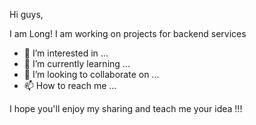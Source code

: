 Hi guys, 

I am Long!
I am working on projects for backend services 

- 👀 I’m interested in ...
- 🌱 I’m currently learning ...
- 💞️ I’m looking to collaborate on ...
- 📫 How to reach me ...

I hope you'll enjoy my sharing and teach me your idea !!!


<!---
longdangduy/longdangduy is a ✨ special ✨ repository because its `README.md` (this file) appears on your GitHub profile.
You can click the Preview link to take a look at your changes.
--->
